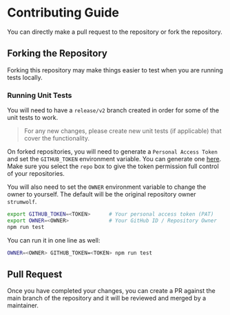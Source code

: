 # Contributing Guide

You can directly make a pull request to the repository or fork the repository.

## Forking the Repository

Forking this repository may make things easier to test when you are running tests locally.

### Running Unit Tests

You will need to have a `release/v2` branch created in order for some of the unit tests to work.

> For any new changes, please create new unit tests (if applicable) that cover the functionality.

On forked repositories, you will need to generate a `Personal Access Token` and set the `GITHUB_TOKEN` environment variable. You can generate one [here](https://github.com/settings/tokens/new). Make sure you select the `repo` box to give the token permission full control of your repositories.

You will also need to set the `OWNER` environment variable to change the owner to yourself. The default will be the original repository owner `strumwolf`.

```sh
export GITHUB_TOKEN=<TOKEN>      # Your personal access token (PAT)
export OWNER=<OWNER>             # Your GitHub ID / Repository Owner
npm run test
```

You can run it in one line as well:

```sh
OWNER=<OWNER> GITHUB_TOKEN=<TOKEN> npm run test
```

## Pull Request

Once you have completed your changes, you can create a PR against the main branch of the repository and it will be reviewed and merged by a maintainer.

